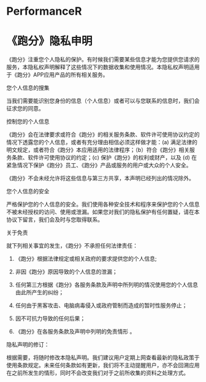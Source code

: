 # PerformanceR
# 《跑分》隐私申明
《跑分》注重您个人隐私的保护。有时候我们需要某些信息才能为您提供您请求的服务，本隐私权声明解释了这些情况下的数据收集和使用情况。本隐私权声明适用于《跑分》APP应用产品的所有相关服务。

您个人信息的搜集

当我们需要能识别您身份的信息（个人信息）或者可以与您联系的信息时，我们会征求您的同意。

控制您的个人信息

《跑分》会在法律要求或符合《跑分》的相关服务条款、软件许可使用协议约定的情况下透露您的个人信息，或者有充分理由相信必须这样做才能：(a) 满足法律的明文规定，或者符合《跑分》本应用适用的法律程序；（b）符合《跑分》相关服务条款、软件许可使用协议的约定；(c) 保护《跑分》的权利或财产，以及 (d) 在紧急情况下保护《跑分》员工、《跑分》产品或服务的用户或大众的个人安全。

《跑分》不会未经允许将这些信息与第三方共享，本声明已经列出的情况除外。

您个人信息的安全

严格保护您的个人信息的安全。我们使用各种安全技术和程序来保护您的个人信息不被未经授权的访问、使用或泄漏。如果您对我们的隐私保护有任何置疑，请在本协议下留言，我们会及时与您取得联系。

关于免责

就下列相关事宜的发生，《跑分》不承担任何法律责任：

1. 《跑分》根据法律规定或相关政府的要求提供您的个人信息;

2. 非因《跑分》原因导致的个人信息的泄漏；

3. 任何第三方根据《跑分》各服务条款及声明中所列明的情况使用您的个人信息由此所产生的纠纷；

4. 任何由于黑客攻击、电脑病毒侵入或政府管制而造成的暂时性服务停止；

5. 因不可抗力导致的任何后果；

6. 《跑分》在各服务条款及声明中列明的免责情形 。

隐私声明的修订：

根据需要，将随时修改本隐私声明。我们建议用户定期上网查看最新的隐私政策于使用条款规定。未来任何条款如有更新，我们将不主动提醒用户，亦不会回溯应用在之前所发生的情形，同时不会改变我们对于之前所收集的资料之处理方式。

